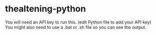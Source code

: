 # thealtening-python
You will need an API key to run this. (edit Python file to add your API key)
You might also need to use a .bat or .sh file so you can see the output.
